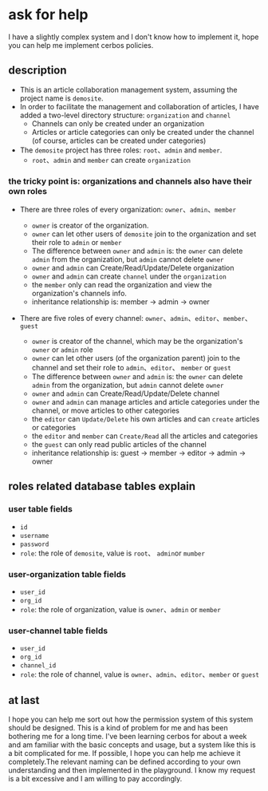 # ask for help
I have a slightly complex system and I don't know how to implement it, hope you can help me implement cerbos policies.
## description
* This is an article collaboration management system, assuming the project name is `demosite`. 
* In order to facilitate the management and collaboration of articles, I have added a two-level directory structure: `organization` and `channel`
    * Channels can only be created under an organization
    * Articles or article categories can only be created under the channel (of course, articles can be created under categories)
* The `demosite` project has three roles: `root`、`admin` and `member`. 
    * `root`、`admin` and `member` can create `organization`


### the tricky point is: organizations and channels also have their own roles
* There are three roles of every organization: `owner`、`admin`、`member`
    * `owner` is creator of the organization.
    * `owner` can let other users of `demosite` join to the organization and set their role to `admin` or `member`
    * The difference between `owner` and `admin` is: the `owner` can delete `admin` from the organization, but `admin` cannot delete `owner`
    * `owner` and `admin` can Create/Read/Update/Delete organization
    * `owner` and `admin` can create `channel` under the `organization`
    * the `member` only can read the organization and view the organization's channels info.
    * inheritance relationship is: member -> admin -> owner
    
* There are five roles of every channel: `owner`、`admin`、`editor`、`member`、`guest`
    *  `owner` is creator of the channel, which may be the organization's `owner` or `admin` role
    *  `owner` can let other users (of the organization parent) join to the channel and set their role to `admin`、`editor`、 `member` or `guest`
    *  The difference between `owner` and `admin` is: the `owner` can delete `admin` from the organization, but `admin` cannot delete `owner`
    *  `owner` and `admin` can Create/Read/Update/Delete channel
    *  `owner` and `admin` can manage articles and article categories under the channel, or move articles to other categories
    *  the `editor` can `Update/Delete` his own articles and can `create` articles or categories
    *  the `editor` and `member` can `Create/Read` all the articles and categories
    *  the `guest` can only read public articles of the channel
    *  inheritance relationship is: guest -> member -> editor -> admin -> owner

## roles related database tables explain
### user table fields
* `id`
* `username`
* `password`
* `role`:  the role of `demosite`, value is `root`、 `admin`or `mumber`

### user-organization table fields
* `user_id`
* `org_id`
* `role`: the role of organization, value is `owner`、`admin` or `member`

### user-channel table fields
* `user_id`
* `org_id`
* `channel_id`
* `role`: the role of channel, value is `owner`、`admin`、`editor`、`member` or `guest`

## at last
I hope you can help me sort out how the permission system of this system should be designed. This is a kind of problem for me and has been bothering me for a long time. I've been learning cerbos for about a week and am familiar with the basic concepts and usage, but a system like this is a bit complicated for me. If possible, I hope you can help me achieve it completely.The relevant naming can be defined according to your own understanding and then implemented in the playground. I know my request is a bit excessive and I am willing to pay accordingly.




